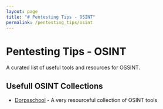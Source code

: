 ```yaml
---
layout: page
title: "# Pentesting Tips - OSINT"
permalink: /pentesting_tips/osint
---
```


# Pentesting Tips - OSINT

A curated list of useful tools and resources for OSSINT.

## Usefull OSINT Collections

 * [Dorpsschool](https://dorpsschool.start.me/p/gy1BgY/osint-collection-by-start-me) - A very resourceful collection of OSINT tools


